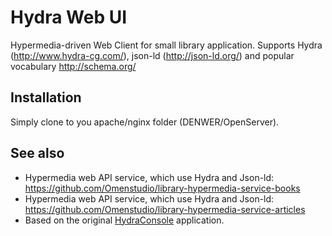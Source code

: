 # Hydra Web UI

Hypermedia-driven Web Client for small library application. Supports Hydra (http://www.hydra-cg.com/), json-ld (http://json-ld.org/) and popular vocabulary http://schema.org/


## Installation
Simply clone to you apache/nginx folder (DENWER/OpenServer).


## See also
- Hypermedia web API service, which use Hydra and Json-ld: https://github.com/Omenstudio/library-hypermedia-service-books
- Hypermedia web API service, which use Hydra and Json-ld: https://github.com/Omenstudio/library-hypermedia-service-articles
- Based on the original [HydraConsole](https://github.com/lanthaler/HydraConsole) application.
